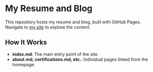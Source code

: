 # My Resume and Blog

This repository hosts my resume and blog, built with GitHub Pages. Navigate to [my site](https://charlesbickel.github.io/) to explore the content.

## How It Works
- **index.md**: The main entry point of the site.
- **about.md, certifications.md, etc.**: Individual pages linked from the homepage.

